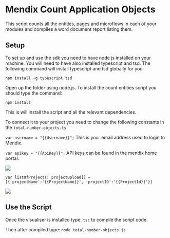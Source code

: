# Mendix Count Application Objects

This script counts all the entities, pages and microflows in each of your modules and compiles a word document report listing them. 

## Setup
To set up and use the sdk you need to have node js installed on your machine. You will need to have also installed typescript and tsd.
The following command will install typescript and tsd globally for you:

`npm install -g typescript tsd`

Open up the folder using node.js.
To install the count entities script you should type the command:

`npm install`

This is will install the script and all the relevant dependencies.

To connect it to your project you need to change the following constants in the `total-number-objects.ts`

`var username = "{{Username}}";`
This is your email address used to login to Mendix.

`var apikey = "{{ApiKey}}";`
API keys can be found in the mendix home portal.

<img src="./images/CreateAPIKey.gif"/>

`var listOfProjects: projectUpload[] = [{'projectName':'{{ProjectName}}', 'projectID':'{{ProjectId}}'}]`

<img src="./images/GetProjectID.gif"/>

## Use the Script
Once the visualiser is installed type:
`tsc`
to compile the script code.

Then after compiled type:
`node total-number-objects.js`